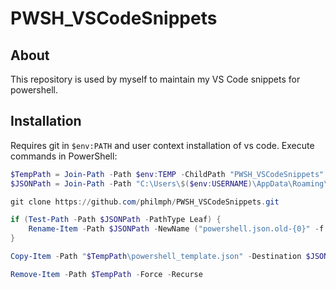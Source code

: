# PWSH_VSCodeSnippets

## About

This repository is used by myself to maintain my VS Code snippets for powershell.

## Installation

Requires git in ```$env:PATH``` and user context installation of vs code. Execute commands in PowerShell:

```powershell
$TempPath = Join-Path -Path $env:TEMP -ChildPath "PWSH_VSCodeSnippets"
$JSONPath = Join-Path -Path "C:\Users\$($env:USERNAME)\AppData\Roaming\Code\User\snippets" -ChildPath "powershell.json"

git clone https://github.com/philmph/PWSH_VSCodeSnippets.git

if (Test-Path -Path $JSONPath -PathType Leaf) {
    Rename-Item -Path $JSONPath -NewName ("powershell.json.old-{0}" -f (Get-Date -Format "yyyyMMdd-HHmmss"))
}

Copy-Item -Path "$TempPath\powershell_template.json" -Destination $JSONPath -Force -Confirm

Remove-Item -Path $TempPath -Force -Recurse
```

